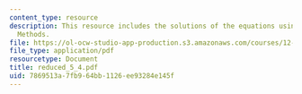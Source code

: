 ```yaml
---
content_type: resource
description: This resource includes the solutions of the equations using Reduced State
  Methods.
file: https://ol-ocw-studio-app-production.s3.amazonaws.com/courses/12-864-inference-from-data-and-models-spring-2005/7869513a7fb964bb1126ee93284e145f_reduced_5_4.pdf
file_type: application/pdf
resourcetype: Document
title: reduced_5_4.pdf
uid: 7869513a-7fb9-64bb-1126-ee93284e145f
---
```

